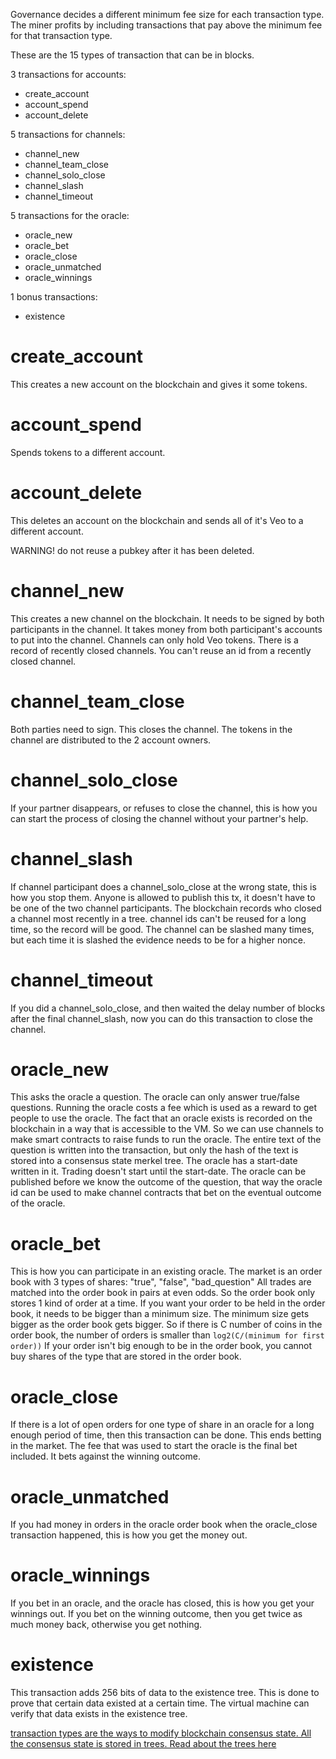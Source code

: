 Governance decides a different minimum fee size for each transaction type.
The miner profits by including transactions that pay above the minimum fee for that transaction type.

These are the 15 types of transaction that can be in blocks.

3 transactions for accounts:
* create_account
* account_spend
* account_delete

5 transactions for channels:
* channel_new
* channel_team_close
* channel_solo_close
* channel_slash
* channel_timeout

5 transactions for the oracle:
* oracle_new
* oracle_bet
* oracle_close
* oracle_unmatched
* oracle_winnings

1 bonus transactions:
* existence

# create_account

This creates a new account on the blockchain and gives it some tokens.

# account_spend

Spends tokens to a different account.

# account_delete

This deletes an account on the blockchain and sends all of it's Veo to a different account.

WARNING! do not reuse a pubkey after it has been deleted.


# channel_new

This creates a new channel on the blockchain.
It needs to be signed by both participants in the channel.
It takes money from both participant's accounts to put into the channel.
Channels can only hold Veo tokens.
There is a record of recently closed channels. You can't reuse an id from a recently closed channel.

# channel_team_close

Both parties need to sign.
This closes the channel.
The tokens in the channel are distributed to the 2 account owners.

# channel_solo_close

If your partner disappears, or refuses to close the channel, this is how you can start the process of closing the channel without your partner's help.

# channel_slash

If channel participant does a channel_solo_close at the wrong state, this is how you stop them.
Anyone is allowed to publish this tx, it doesn't have to be one of the two channel participants.
The blockchain records who closed a channel most recently in a tree.
channel ids can't be reused for a long time, so the record will be good.
The channel can be slashed many times, but each time it is slashed the evidence needs to be for a higher nonce.

# channel_timeout

If you did a channel_solo_close, and then waited the delay number of blocks after the final channel_slash, now you can do this transaction to close the channel.

# oracle_new

This asks the oracle a question.
The oracle can only answer true/false questions.
Running the oracle costs a fee which is used as a reward to get people to use the oracle.
The fact that an oracle exists is recorded on the blockchain in a way that is accessible to the VM. So we can use channels to make smart contracts to raise funds to run the oracle.
The entire text of the question is written into the transaction, but only the hash of the text is stored into a consensus state merkel tree.
The oracle has a start-date written in it. Trading doesn't start until the start-date.
The oracle can be published before we know the outcome of the question, that way the oracle id can be used to make channel contracts that bet on the eventual outcome of the oracle.

# oracle_bet

This is how you can participate in an existing oracle.
The market is an order book with 3 types of shares: "true", "false", "bad_question"
All trades are matched into the order book in pairs at even odds.
So the order book only stores 1 kind of order at a time.
If you want your order to be held in the order book, it needs to be bigger than a minimum size.
The minimum size gets bigger as the order book gets bigger. So if there is C number of coins in the order book, the number of orders is smaller than `log2(C/(minimum for first order))`
If your order isn't big enough to be in the order book, you cannot buy shares of the type that are stored in the order book.

# oracle_close

If there is a lot of open orders for one type of share in an oracle for a long enough period of time, then this transaction can be done.
This ends betting in the market.
The fee that was used to start the oracle is the final bet included. It bets against the winning outcome.

# oracle_unmatched

If you had money in orders in the oracle order book when the oracle_close transaction happened, this is how you get the money out.

# oracle_winnings

If you bet in an oracle, and the oracle has closed, this is how you get your winnings out.
If you bet on the winning outcome, then you get twice as much money back, otherwise you get nothing.

# existence

This transaction adds 256 bits of data to the existence tree. This is done to prove that certain data existed at a certain time.
The virtual machine can verify that data exists in the existence tree.

[transaction types are the ways to modify blockchain consensus state. All the consensus state is stored in trees. Read about the trees here](trees.md)